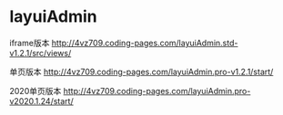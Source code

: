 # layuiAdmin

iframe版本 http://4vz709.coding-pages.com/layuiAdmin.std-v1.2.1/src/views/

单页版本 http://4vz709.coding-pages.com/layuiAdmin.pro-v1.2.1/start/

2020单页版本 http://4vz709.coding-pages.com/layuiAdmin.pro-v2020.1.24/start/

